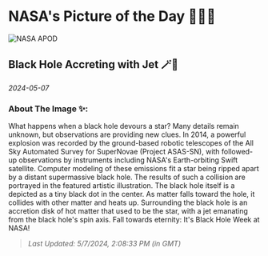 
# NASA's Picture of the Day 🧑‍🚀💫

  ![NASA APOD](https://apod.nasa.gov/apod/image/2405/BlackHole_Simonnet_2491.jpg)
  
  ## Black Hole Accreting with Jet 🪄🌌
  
  _2024-05-07_
  
  ### About The Image ✨: 
  
  What happens when a black hole devours a star?  Many details remain unknown, but observations are providing new clues. In 2014, a powerful explosion was recorded by the ground-based robotic telescopes of the All Sky Automated Survey for SuperNovae (Project ASAS-SN), with followed-up observations by instruments including NASA's Earth-orbiting Swift satellite. Computer modeling of these emissions fit a star being ripped apart by a distant supermassive black hole.  The results of such a collision are portrayed in the featured artistic illustration. The black hole itself is a depicted as a tiny black dot in the center. As matter falls toward the hole, it collides with other matter and heats up. Surrounding the black hole is an accretion disk of hot matter that used to be the star, with a jet emanating from the black hole's spin axis.   Fall towards eternity: It's Black Hole Week at NASA!
  
  
  
  > _Last Updated: 5/7/2024, 2:08:33 PM (in GMT)_
  